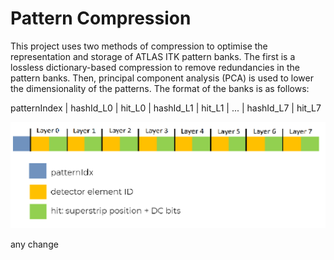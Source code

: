 # Pattern Compression

This project uses two methods of compression to optimise the representation and storage of ATLAS ITK pattern banks. The first is a lossless dictionary-based compression to remove redundancies in the pattern banks. Then, principal component analysis (PCA) is used to lower the dimensionality of the patterns. The format of the banks is as follows:

patternIndex  |  hashId_L0  |  hit_L0  |  hashId_L1  |  hit_L1  |  ...  |  hashId_L7  |  hit_L7  


![image](https://github.com/cbdonaldson/pattern_compression/blob/master/format2.png)

any change


